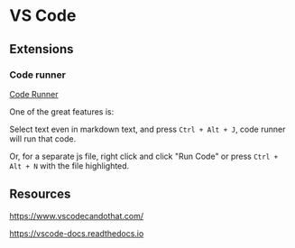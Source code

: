 # VS Code

## Extensions

### Code runner

[Code Runner](https://marketplace.visualstudio.com/items?itemName=formulahendry.code-runner)

One of the great features is:

Select text even in markdown text, and press `Ctrl + Alt + J`, code runner will run that code.

Or, for a separate js file, right click and click "Run Code" or press `Ctrl + Alt + N` with the file highlighted.

## Resources

<https://www.vscodecandothat.com/>

<https://vscode-docs.readthedocs.io>
